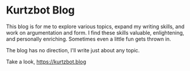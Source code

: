 Kurtzbot Blog
===========================

This blog is for me to explore various topics, expand my writing skills, and work on argumentation and form. I find these skills valuable, enlightening, and personally enriching. Sometimes even a little fun gets thrown in.

The blog has no direction, I'll write just about any topic.

Take a look, https://kurtzbot.blog
